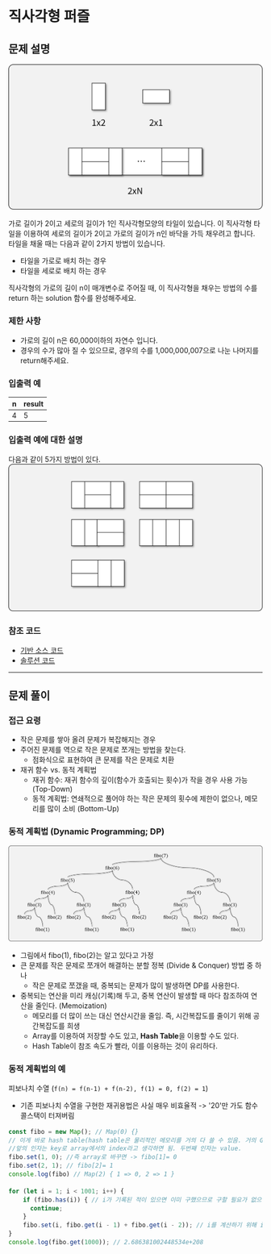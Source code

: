 # 직사각형 퍼즐

## 문제 설명

<img src="img/1.png" alt="퍼즐" style="zoom:50%;" />

가로 길이가 2이고 세로의 길이가 1인 직사각형모양의 타일이 있습니다. 이 직사각형 타일을 이용하여 세로의 길이가 2이고 가로의 길이가 n인 바닥을 가득 채우려고 합니다. 타일을 채울 때는 다음과 같이 2가지 방법이 있습니다.

- 타일을 가로로 배치 하는 경우
- 타일을 세로로 배치 하는 경우

직사각형의 가로의 길이 n이 매개변수로 주어질 때, 이 직사각형을 채우는 방법의 수를 return 하는 solution 함수를 완성해주세요.

### 제한 사항

- 가로의 길이 n은 60,000이하의 자연수 입니다.
- 경우의 수가 많아 질 수 있으므로, 경우의 수를 1,000,000,007으로 나눈 나머지를 return해주세요.

### 입출력 예

| n | result |
|---|--------|
| 4 |   5    |

### 입출력 예에 대한 설명

다음과 같이 5가지 방법이 있다.
<img src="img/2.png" alt="출력 예" style="zoom:50%;" />

### 참조 코드

- [기반 소스 코드](src/before.js)
- [솔루션 코드](src/after.js)

-----

## 문제 풀이

### 접근 요령

- 작은 문제를 쌓아 올려 문제가 복잡해지는 경우
- 주어진 문제를 역으로 작은 문제로 쪼개는 방법을 찾는다.
  - 점화식으로 표현하여 큰 문제를 작은 문제로 치환
- 재귀 함수 vs. 동적 계획법
  - 재귀 함수: 재귀 함수의 깊이(함수가 호출되는 횟수)가 작을 경우 사용 가능 (Top-Down)
  - 동적 계획법: 연쇄적으로 풀어야 하는 작은 문제의 횟수에 제한이 없으나, 메모리를 많이 소비 (Bottom-Up)

### 동적 계획법 (Dynamic Programming; DP)

![DP](img/3.png)

- 그림에서 fibo(1), fibo(2)는 알고 있다고 가정
- 큰 문제를 작은 문제로 쪼개어 해결하는 분할 정복 (Divide & Conquer) 방법 중 하나
  - 작은 문제로 쪼갰을 때, 중복되는 문제가 많이 발생하면 DP를 사용한다.
- 중복되는 연산을 미리 캐싱(기록)해 두고, 중복 연산이 발생할 때 마다 참조하여 연산을 줄인다. (Memoization)
  - 메모리를 더 많이 쓰는 대신 연산시간을 줄임. 즉, 시간복잡도를 줄이기 위해 공간복잡도를 희생
  - Array를 이용하여 저장할 수도 있고, **Hash Table**을 이용할 수도 있다.
  - Hash Table이 참조 속도가 빨라, 이를 이용하는 것이 유리하다.

### 동적 계획법의 예

피보나치 수열 (`f(n) = f(n-1) + f(n-2), f(1) = 0, f(2) = 1`)

* 기존 피보나치 수열을 구현한 재귀용법은 사실 매우 비효율적 -> '20'만 가도 함수 콜스택이 터져버림

```javascript
const fibo = new Map(); // Map(0) {}
// 이게 바로 hash table(hash table은 물리적인 메모리를 거의 다 쓸 수 있음. 거의 GB단위. 따라서 i값에 특별한 제한은 없음)
//앞의 인자는 key로 array에서의 index라고 생각하면 됨. 두번째 인자는 value. 
fibo.set(1, 0); //즉 array로 바꾸면 -> fibo[1]= 0
fibo.set(2, 1); // fibo[2]= 1
console.log(fibo) // Map(2) { 1 => 0, 2 => 1 }

for (let i = 1; i < 1001; i++) {
    if (fibo.has(i)) { // i가 기록된 적이 있으면 이미 구했으므로 구할 필요가 없으니 그냥 continue
      continue;
    }
    fibo.set(i, fibo.get(i - 1) + fibo.get(i - 2)); // i를 계산하기 위해 i-1, i-2를 가져옴
}
console.log(fibo.get(1000)); // 2.686381002448534e+208
```
